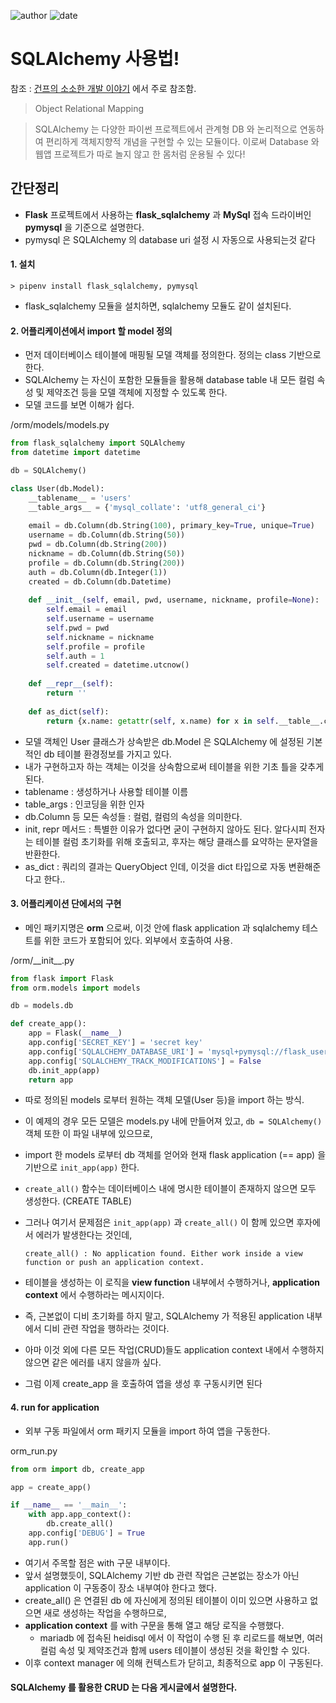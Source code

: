 
![author](https://img.shields.io/badge/author-daesungRa-lightgray.svg?style=flat-square)
![date](https://img.shields.io/badge/date-190612-lightgray.svg?style=flat-square)

# SQLAlchemy 사용법!

참조 : [건프의 소소한 개발 이야기](https://ljs93kr.tistory.com/59) 에서 주로 참조함.

> Object Relational Mapping

> SQLAlchemy 는 다양한 파이썬 프로젝트에서 관계형 DB 와 논리적으로 연동하여 편리하게 객체지향적 개념을 구현할 수 있는 모듈이다. 이로써 Database 와 웹앱 프로젝트가 따로 놀지 않고 한 몸처럼 운용될 수 있다!

## 간단정리

- **Flask** 프로젝트에서 사용하는 **flask_sqlalchemy** 과 **MySql** 접속 드라이버인 **pymysql** 을 기준으로 설명한다.
- pymysql 은 SQLAlchemy 의 database uri 설정 시 자동으로 사용되는것 같다

#### 1. 설치
```text
> pipenv install flask_sqlalchemy, pymysql
```
- flask_sqlalchemy 모듈을 설치하면, sqlalchemy 모듈도 같이 설치된다.

#### 2. 어플리케이션에서 import 할 model 정의

- 먼저 데이터베이스 테이블에 매핑될 모델 객체를 정의한다. 정의는 class 기반으로 한다.
- SQLAlchemy 는 자신이 포함한 모듈들을 활용해 database table 내 모든 컬럼 속성 및 제약조건 등을 모델 객체에 지정할 수 있도록 한다.
- 모델 코드를 보면 이해가 쉽다.

/orm/models/models.py
```python
from flask_sqlalchemy import SQLAlchemy
from datetime import datetime

db = SQLAlchemy()

class User(db.Model):
    __tablename__ = 'users'
    __table_args__ = {'mysql_collate': 'utf8_general_ci'}
    
    email = db.Column(db.String(100), primary_key=True, unique=True)
    username = db.Column(db.String(50))
    pwd = db.Column(db.String(200))
    nickname = db.Column(db.String(50))
    profile = db.Column(db.String(200))
    auth = db.Column(db.Integer(1))
    created = db.Column(db.Datetime)
    
    def __init__(self, email, pwd, username, nickname, profile=None):
        self.email = email
        self.username = username
        self.pwd = pwd
        self.nickname = nickname
        self.profile = profile
        self.auth = 1
        self.created = datetime.utcnow()
    
    def __repr__(self):
        return ''
    
    def as_dict(self):
        return {x.name: getattr(self, x.name) for x in self.__table__.columns}
```

- 모델 객체인 User 클래스가 상속받은 db.Model 은 SQLAlchemy 에 설정된 기본적인 db 테이블 환경정보를 가지고 있다.
- 내가 구현하고자 하는 객체는 이것을 상속함으로써 테이블을 위한 기초 틀을 갖추게 된다.
- tablename : 생성하거나 사용할 테이블 이름
- table_args : 인코딩을 위한 인자
- db.Column 등 모든 속성들 : 컬럼, 컬럼의 속성을 의미한다.
- init, repr 메서드 : 특별한 이유가 없다면 굳이 구현하지 않아도 된다. 알다시피 전자는 테이블 컬럼 초기화를 위해 호출되고, 후자는 해당 클래스를 요약하는 문자열을 반환한다.
- as_dict : 쿼리의 결과는 QueryObject 인데, 이것을 dict 타입으로 자동 변환해준다고 한다..

#### 3. 어플리케이션 단에서의 구현

- 메인 패키지명은 **orm** 으로써, 이것 안에 flask application 과 sqlalchemy 테스트를 위한 코드가 포함되어 있다. 외부에서 호출하여 사용.

/orm/\_\_init\_\_.py
```python
from flask import Flask
from orm.models import models

db = models.db

def create_app():
    app = Flask(__name__)
    app.config['SECRET_KEY'] = 'secret key'
    app.config['SQLALCHEMY_DATABASE_URI'] = 'mysql+pymysql://flask_user:0000@localhost/flaskdb' # mysql://username:password@DB_IP/DB_NAME
    app.config['SQLALCHEMY_TRACK_MODIFICATIONS'] = False
    db.init_app(app)
    return app
```

- 따로 정의된 models 로부터 원하는 객체 모델(User 등)을 import 하는 방식.
- 이 예제의 경우 모든 모델은 models.py 내에 만들어져 있고, ```db = SQLAlchemy()``` 객체 또한 이 파일 내부에 있으므로,
- import 한 models 로부터 db 객체를 얻어와 현재 flask application (== app) 을 기반으로 ```init_app(app)``` 한다.
- ```create_all()``` 함수는 데이터베이스 내에 명시한 테이블이 존재하지 않으면 모두 생성한다. (CREATE TABLE)
- 그러나 여기서 문제점은 ```init_app(app)``` 과 ```create_all()``` 이 함께 있으면 후자에서 에러가 발생한다는 것인데,

    ```text
    create_all() : No application found. Either work inside a view function or push an application context.
    ```
- 테이블을 생성하는 이 로직을 **view function** 내부에서 수행하거나, **application context** 에서 수행하라는 메시지이다.
- 즉, 근본없이 디비 초기화를 하지 말고, SQLAlchemy 가 적용된 application 내부에서 디비 관련 작업을 행하라는 것이다.
- 아마 이것 외에 다른 모든 작업(CRUD)들도 application context 내에서 수행하지 않으면 같은 에러를 내지 않을까 싶다.
- 그럼 이제 create_app 을 호출하여 앱을 생성 후 구동시키면 된다

#### 4. run for application

- 외부 구동 파일에서 orm 패키지 모듈을 import 하여 앱을 구동한다.

orm_run.py
```python
from orm import db, create_app

app = create_app()

if __name__ == '__main__':
    with app.app_context():
        db.create_all()
    app.config['DEBUG'] = True
    app.run()
```

- 여기서 주목할 점은 with 구문 내부이다.
- 앞서 설명했듯이, SQLAlchemy 기반 db 관련 작업은 근본없는 장소가 아닌 application 이 구동중이 장소 내부여야 한다고 했다.
- create_all() 은 연결된 db 에 자신에게 정의된 테이블이 이미 있으면 사용하고 없으면 새로 생성하는 작업을 수행하므로,
- **application context** 를 with 구문을 통해 열고 해당 로직을 수행했다.
    * mariadb 에 접속된 heidisql 에서 이 작업이 수행 된 후 리로드를 해보면, 여러 컬럼 속성 및 제약조건과 함께 users 테이블이 생성된 것을 확인할 수 있다.
- 이후 context manager 에 의해 컨텍스트가 닫히고, 최종적으로 app 이 구동된다.

#### SQLAlchemy 를 활용한 CRUD 는 다음 게시글에서 설명한다.



